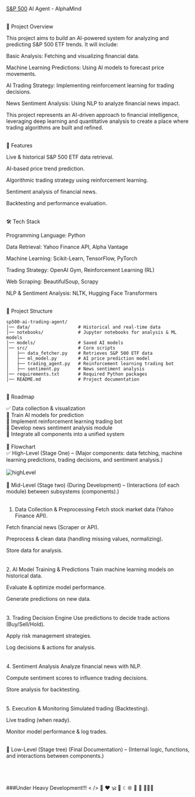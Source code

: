 [S&P 500](https://www.google.com/finance/quote/.INX:INDEXSP?sa=X&sqi=2&ved=2ahUKEwiCxvrw-LGMAxXygP0HHYlDIIIQ3ecFegQINBAf) AI Agent - AlphaMind

</br>
📌 Project Overview

This project aims to build an AI-powered system for analyzing and predicting S&P 500 ETF trends. It will include:

Basic Analysis: Fetching and visualizing financial data.

Machine Learning Predictions: Using AI models to forecast price movements.

AI Trading Strategy: Implementing reinforcement learning for trading decisions.

News Sentiment Analysis: Using NLP to analyze financial news impact.

This project represents an AI-driven approach to financial intelligence, leveraging deep learning and quantitative analysis to create a place where trading algorithms are built and refined.

</br>
🚀 Features

Live & historical S&P 500 ETF data retrieval.

AI-based price trend prediction.

Algorithmic trading strategy using reinforcement learning.

Sentiment analysis of financial news.

Backtesting and performance evaluation.

</br>
🛠 Tech Stack

Programming Language: Python

Data Retrieval: Yahoo Finance API, Alpha Vantage

Machine Learning: Scikit-Learn, TensorFlow, PyTorch

Trading Strategy: OpenAI Gym, Reinforcement Learning (RL)

Web Scraping: BeautifulSoup, Scrapy

NLP & Sentiment Analysis: NLTK, Hugging Face Transformers</br>
</br>

📂 Project Structure
```
sp500-ai-trading-agent/
│── data/                  # Historical and real-time data
│── notebooks/             # Jupyter notebooks for analysis & ML models
│── models/                # Saved AI models
│── src/                   # Core scripts
│   ├── data_fetcher.py    # Retrieves S&P 500 ETF data
│   ├── ml_model.py        # AI price prediction model
│   ├── trading_agent.py   # Reinforcement learning trading bot
│   ├── sentiment.py       # News sentiment analysis
│── requirements.txt       # Required Python packages
│── README.md              # Project documentation
```

</br>
📌 Roadmap

✅ Data collection & visualization</br>
🔲 Train AI models for prediction</br>
🔲 Implement reinforcement learning trading bot</br>
🔲 Develop news sentiment analysis module</br>
🔲 Integrate all components into a unified system</br>
</br>
📌 Flowchart</br>
✅ High-Level (Stage One) – (Major components: data fetching, machine learning predictions, trading decisions, and sentiment analysis.)</br>
</br>
![highLevel](https://github.com/user-attachments/assets/3adbc3d0-a3c0-4391-ba39-9ec22ba00817)
</br>
</br>
🔲 Mid-Level (Stage two) (During Development) – (Interactions (of each module) between subsystems (components).)</br>
</br>
1. Data Collection & Preprocessing
Fetch stock market data (Yahoo Finance API).

Fetch financial news (Scraper or API).

Preprocess & clean data (handling missing values, normalizing).

Store data for analysis.</br>
</br>
</br>
2. AI Model Training & Predictions
Train machine learning models on historical data.

Evaluate & optimize model performance.

Generate predictions on new data.</br>
</br>
</br>
3. Trading Decision Engine
Use predictions to decide trade actions (Buy/Sell/Hold).

Apply risk management strategies.

Log decisions & actions for analysis.</br>
</br>
</br>
4. Sentiment Analysis
Analyze financial news with NLP.

Compute sentiment scores to influence trading decisions.

Store analysis for backtesting.</br>
</br>
</br>
5. Execution & Monitoring
Simulated trading (Backtesting).

Live trading (when ready).

Monitor model performance & log trades.

</br>
🔲 Low-Level (Stage tree) (Final Documentation) – (Internal logic, functions, and interactions between components.)</br>
</br>
</br>
</br>
</br>
###Under Heavy Development!!! < /> 🍻 ❤️ 🕉 🪬 ☾𖤓 🍄 🪷 🧘🏻‍♂️




